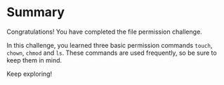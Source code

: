 # Summary

Congratulations! You have completed the file permission challenge.

In this challenge, you learned three basic permission commands `touch`, `chown`, `chmod` and `ls`.
These commands are used frequently, so be sure to keep them in mind.

Keep exploring!
